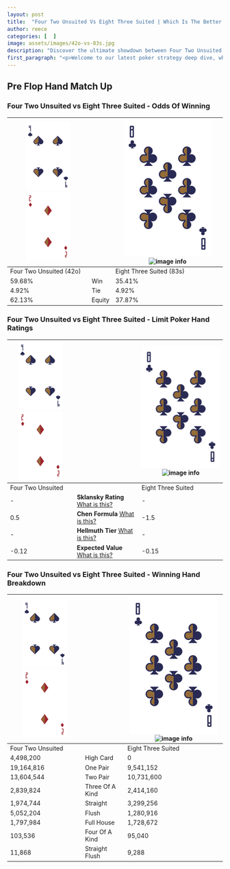 ```yaml
---
layout: post
title:  "Four Two Unsuited Vs Eight Three Suited | Which Is The Better Hand In Poker? A Complete Guide"
author: reece
categories: [  ]
image: assets/images/42o-vs-83s.jpg
description: "Discover the ultimate showdown between Four Two Unsuited and Eight Three Suited in poker! Uncover the odds, strategies, and scenarios where one hand triumphs over the other. Get ready to up your poker game with this thrilling analysis."
first_paragraph: "<p>Welcome to our latest poker strategy deep dive, where we're pitting two distinct hands against each other in a high-stakes showdown: Four Two Unsuited vs Eight Three Suited.</p><p>In the dynamic world of poker, every decision counts, and knowing which hand holds the upper hand is key to your success at the table.</p><p>In this article, we'll dissect these two hands, explore the scenarios where one dominates the other, and equip you with the knowledge to make strategic choices that can tip the odds in your favor.</p><p>Get ready to unravel the intriguing dynamics of these poker hands and elevate your game to new heights.</p>"
---
```




[comment]: # (sp0)

## Pre Flop Hand Match Up

<div class="table hand-ratings" markdown="1"> 



### Four Two Unsuited vs Eight Three Suited - Odds Of Winning


    
| ![image info](assets/images/hand1/4.png) ![image info](assets/images/hand1/2o.png) |  | ![image info](assets/images/hand2/8.png) ![image info](assets/images/hand2/3s.png) |
| -------- | -------- | -------- |
| Four Two Unsuited (42o) |  | Eight Three Suited (83s) |
| 59.68% | Win | 35.41% |
| 4.92% | Tie | 4.92% |
| 62.13% | Equity | 37.87% |




[comment]: # (sp1)



### Four Two Unsuited vs Eight Three Suited - Limit Poker Hand Ratings


    
| ![image info](assets/images/hand1/4.png) ![image info](assets/images/hand1/2o.png) |  | ![image info](assets/images/hand2/8.png) ![image info](assets/images/hand2/3s.png) |
| -------- | -------- | -------- |
| Four Two Unsuited |  | Eight Three Suited |
| - | **Sklansky Rating** [What is this?](/sklansky-rating-explained) | - |
| 0.5 | **Chen Formula** [What is this?](/chen-formula-explained) | -1.5 |
| - | **Hellmuth Tier** [What is this?](/Hellmuth-tier-explained) | - |
| -0.12 | **Expected Value** [What is this?](/expected-value-explained) | -0.15 |




[comment]: # (sp2)



### Four Two Unsuited vs Eight Three Suited - Winning Hand Breakdown


    
| ![image info](assets/images/hand1/4.png) ![image info](assets/images/hand1/2o.png) |  | ![image info](assets/images/hand2/8.png) ![image info](assets/images/hand2/3s.png) |
| -------- | -------- | -------- |
| Four Two Unsuited |  | Eight Three Suited |
| 4,498,200 | High Card | 0 |
| 19,164,816 | One Pair | 9,541,152 |
| 13,604,544 | Two Pair | 10,731,600 |
| 2,839,824 | Three Of A Kind | 2,414,160 |
| 1,974,744 | Straight | 3,299,256 |
| 5,052,204 | Flush | 1,280,916 |
| 1,797,984 | Full House | 1,728,672 |
| 103,536 | Four Of A Kind | 95,040 |
| 11,868 | Straight Flush | 9,288 |




[comment]: # (sp3)



</div>

[comment]: # (sp4)



[comment]: # (sp5)

